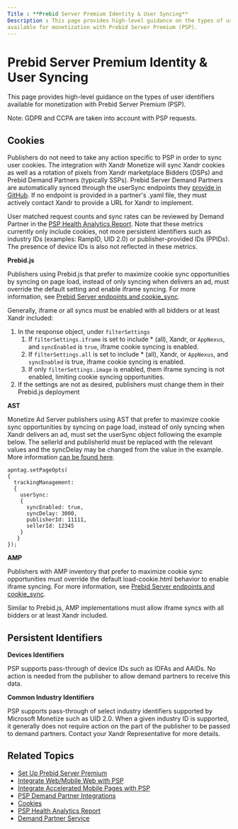 ```yaml
---
Title : **Prebid Server Premium Identity & User Syncing**
Description : This page provides high-level guidance on the types of user identifiers
available for monetization with Prebid Server Premium (PSP).
---
```



# **Prebid Server Premium Identity & User Syncing**





This page provides high-level guidance on the types of user identifiers
available for monetization with Prebid Server Premium (PSP).

<div id="Prebid_Server_Premium_Identity_and_User_Syncing__note_gqf_wp3_wxb"


Note: GDPR and CCPA are taken into
account with PSP requests.





<div id="Prebid_Server_Premium_Identity_and_User_Syncing__section-4584cca1-3980-407b-94a2-6f0952ae0416"
>

## Cookies

Publishers do not need to take any action specific to PSP in order to
sync user cookies. The integration with Xandr
Monetize will sync Xandr cookies as well as a
rotation of pixels from Xandr marketplace
Bidders (DSPs) and Prebid Demand Partners (typically SSPs). Prebid
Server Demand Partners are automatically synced through the userSync
endpoints they <a
href="https://github.com/prebid/prebid-server/tree/master/static/bidder-info"
class="xref" target="_blank">provide in GitHub</a>. If no endpoint is
provided in a partner's .yaml file, they must actively contact
Xandr to provide a URL for
Xandr to implement.

User matched request counts and sync rates can be reviewed by Demand
Partner in the <a
href="https://docs.xandr.com/bundle/monetize_monetize-standard/page/topics/prebid-server-premium-health-analytics-report.html"
class="xref" target="_blank">PSP Health Analytics Report</a>. Note that
these metrics currently only include cookies, not more persistent
identifiers such as industry IDs (examples: RampID, UID 2.0) or
publisher-provided IDs (PPIDs). The presence of device IDs is also not
reflected in these metrics.

**Prebid.js**

Publishers using Prebid.js that prefer to maximize cookie sync
opportunities by syncing on page load, instead of only syncing when
delivers an ad, must override the default setting and enable iframe
syncing. For more information, see <a
href="https://docs.prebid.org/prebid-server/endpoints/pbs-endpoint-cookieSync.html"
class="xref" target="_blank">Prebid Server endpoints and cookie_sync</a>.

<div id="Prebid_Server_Premium_Identity_and_User_Syncing__p-ea1139d0-1594-4d11-8b3f-75db6d2e5c96"
>

Generally, iframe or all syncs must be enabled with all bidders or at
least Xandr included:

1.  In the response object, under `filterSettings`
    1.  If `filterSettings.iframe` is set to include \* (all),
        Xandr, or `AppNexus`, and `syncEnabled`
        is `true`, iframe cookie syncing is enabled.
    2.  If `filterSettings.all` is set to include \* (all),
        Xandr, or `AppNexus`, and `syncEnabled`
        is true, iframe cookie syncing is enabled.
    3.  If only `filterSettings.image` is enabled, them iframe syncing
        is not enabled, limiting cookie syncing opportunities.
2.  If the settings are not as desired, publishers must change them in
    their Prebid.js deployment



**AST**

<div id="Prebid_Server_Premium_Identity_and_User_Syncing__p-a3e62f64-7c4f-4517-a2da-cfc25b5b3e10"
>

Monetize Ad Server publishers using AST that prefer to maximize cookie
sync opportunities by syncing on page load, instead of only syncing when
Xandr delivers an ad, must set the userSync
object following the example below. The sellerId and publisherId must be
replaced with the relevant values and the syncDelay may be changed from
the value in the example. More information <a
href="https://docs.xandr.com/bundle/seller-tag/page/seller-tag/set-page-options.html"
class="xref" target="_blank">can be found here</a>.

``` pre
apntag.setPageOpts(
{       
  trackingManagement: 
  {                
    userSync: 
    {                   
      syncEnabled: true,                   
      syncDelay: 3000,                   
      publisherId: 11111,                   
      sellerId: 12345               
    }   
   }
}); 
```



**AMP**

Publishers with AMP inventory that prefer to maximize cookie sync
opportunities must override the default load-cookie.html behavior to
enable iframe syncing. For more information, see <a
href="https://docs.prebid.org/prebid-server/endpoints/pbs-endpoint-cookieSync.html"
class="xref" target="_blank">Prebid Server endpoints and cookie_sync</a>.

Similar to Prebid.js, AMP implementations must allow iframe syncs with
all bidders or at least Xandr included.



<div id="Prebid_Server_Premium_Identity_and_User_Syncing__section-b0ac4695-2d70-46da-868e-79e24f68422b"
>

## **Persistent Identifiers**

**Devices Identifiers**

PSP supports pass-through of device IDs such as IDFAs and AAIDs. No
action is needed from the publisher to allow demand partners to receive
this data.

**Common Industry Identifiers**

PSP supports pass-through of select industry identifiers supported by
Microsoft Monetize such as UID 2.0. When a given
industry ID is supported, it generally does not require action on the
part of the publisher to be passed to demand partners. Contact your
Xandr Representative for more details.



<div id="Prebid_Server_Premium_Identity_and_User_Syncing__section_qbx_5zq_dtb"
>

## Related Topics

- <a
  href="https://docs.xandr.com/bundle/monetize_monetize-standard/page/topics/set-up-prebid-server-premium.html"
  class="xref" target="_blank">Set Up Prebid Server Premium</a>
- <a
  href="https://docs.xandr.com/bundle/monetize_monetize-standard/page/topics/integrate-web-mobile-web-with-psp.html"
  class="xref" target="_blank">Integrate Web/Mobile Web with PSP</a>
- <a
  href="https://docs.xandr.com/bundle/monetize_monetize-standard/page/topics/integrate-accelerated-mobile-pages-with-psp.html"
  class="xref" target="_blank">Integrate Accelerated Mobile Pages with
  PSP</a>
- <a
  href="https://docs.xandr.com/bundle/monetize_monetize-standard/page/topics/prebid-server-premium-demand-partner-integrations.html"
  class="xref" target="_blank">PSP Demand Partner Integrations</a>
- <a
  href="https://docs.xandr.com/bundle/industry-reference/page/cookies.html"
  class="xref" target="_blank">Cookies</a>
- <a
  href="https://docs.xandr.com/bundle/monetize_monetize-standard/page/topics/prebid-server-premium-health-analytics-report.html"
  class="xref" target="_blank">PSP Health Analytics Report</a>
- <a
  href="https://docs.xandr.com/bundle/xandr-api/page/demand-partner-service.html"
  class="xref" target="_blank">Demand Partner Service</a>






